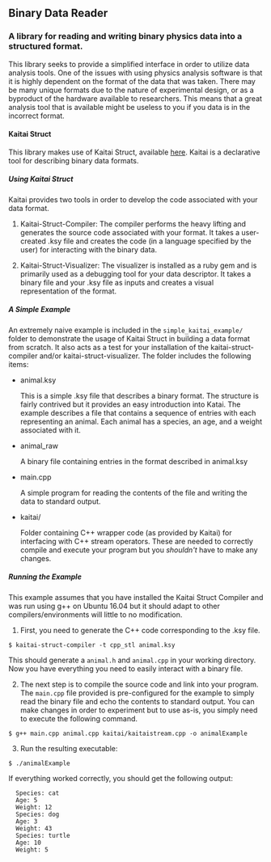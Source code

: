 ## Binary Data Reader

### A library for reading and writing binary physics data into a structured format.

This library seeks to provide a simplified interface in order to utilize data analysis tools. One of the issues with using physics analysis software is that it is highly dependent on the format of the data that was taken. There may be many unique formats due to the nature of experimental design, or as a byproduct of the hardware available to researchers. This means that a great analysis tool that is available might be useless to you if you data is in the incorrect format.  

#### Kaitai Struct

This library makes use of Kaitai Struct, available [here](http://kaitai.io/ "Kaitai Struct"). Kaitai is a declarative tool for describing binary data formats.


##### Using Kaitai Struct

Kaitai provides two tools in order to develop the code associated with your data format.

1. Kaitai-Struct-Compiler: The compiler performs the heavy lifting and generates the source code associated with your format. It takes a user-created  .ksy file and creates the code (in a language specified by the user) for interacting with the binary data.


2. Kaitai-Struct-Visualizer: The visualizer is installed as a ruby gem and is primarily used as a debugging tool for your data descriptor. It takes a binary file and your .ksy file as inputs and creates a visual representation of the format.


##### A Simple Example

An extremely naive example is included in the `simple_kaitai_example/` folder to demonstrate the usage of Kaitai Struct in building a data format from scratch. It also acts as a test for your installation of the kaitai-struct-compiler and/or kaitai-struct-visualizer. The folder includes the following items:

* animal.ksy

  This is a simple .ksy file that describes a binary format. The structure is fairly contrived but it provides an easy introduction into Katai. The example describes a file that contains a sequence of entries with each representing an animal. Each animal has a species, an age, and a weight associated with it.

* animal_raw

  A binary file containing entries in the format described in animal.ksy

* main.cpp

  A simple program for reading the contents of the file and writing the data to standard output.

* kaitai/

  Folder containing C++ wrapper code (as provided by Kaitai) for interfacing with C++ stream operators. These are needed to correctly compile and execute your program but you *shouldn't* have to make any changes.


##### Running the Example

This example assumes that you have installed the Kaitai Struct Compiler and was run using g++ on Ubuntu 16.04 but it should adapt to other compilers/environments will little to no modification.

1. First, you need to generate the C++ code corresponding to the .ksy file.

  ```
  $ kaitai-struct-compiler -t cpp_stl animal.ksy
  ```

  This should generate a `animal.h` and `animal.cpp` in your working directory. Now you have everything you need to easily interact with a binary file.

2. The next step is to compile the source code and link into your program. The `main.cpp` file provided is pre-configured for the example to simply read the binary file and echo the contents to standard output. You can make changes in order to experiment but to use as-is, you simply need to execute the following command.

  ```
  $ g++ main.cpp animal.cpp kaitai/kaitaistream.cpp -o animalExample
  ```

3. Run the resulting executable:

  ```
  $ ./animalExample
  ```

  If everything worked correctly, you should get the following output:
```
  Species: cat
  Age: 5
  Weight: 12
  Species: dog
  Age: 3
  Weight: 43
  Species: turtle
  Age: 10
  Weight: 5
```
